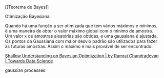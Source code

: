 [[Teorema de Bayes]]


Otimização Bayesiana

Quando há uma função a ser otimizada que tem vários máximos e mínimos, é uma maneira de obter o valor máximo global com o mínimo de amostra.
Um valor x de amostras aleatórias são obtidas, e uma gaussiana é ajustada. Os pontos da Gaussiana com maior desvio padrão são utilizados para fazer as futuras amostras. Assim o máximo é mais provável de ser encontrado.

[Shallow Understanding on Bayesian Optimization | by Ramraj Chandradevan | Towards Data Science](https://towardsdatascience.com/shallow-understanding-on-bayesian-optimization-324b6c1f7083)

gaussian processes